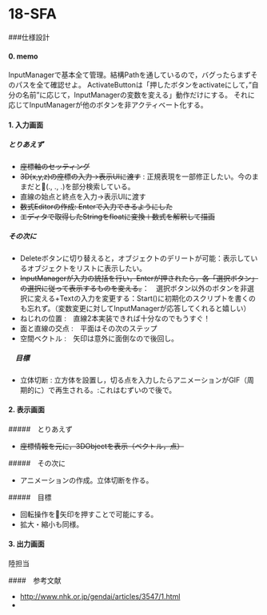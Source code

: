 # 18-SFA

###仕様設計

#### 0. memo
InputManagerで基本全て管理。結構Pathを通しているので，バグったらまずそのパスを全て確認せよ。
ActivateButtonは「押したボタンをactivateにして，”自分の名前”に応じて，InputManagerの変数を変える」動作だけにする。
それに応じてInputManagerが他のボタンを非アクティベート化する。

#### 1. 入力画面
##### とりあえず
- ~~座標軸のセッティング~~
- ~~3D(x,y,z)の座標の入力->表示UIに渡す~~ : 正規表現を一部修正したい。今のままだと(., ., .)を部分検索している。
- 直線の始点と終点を入力->表示UIに渡す
- ~~数式Editorの作成: Enterで入力できるようにした~~
- ~~エディタで取得したStringをfloatに変換＋数式を解釈して描画~~

##### その次に
- Deleteボタンに切り替えると，オブジェクトのデリートが可能：表示しているオブジェクトをリストに表示したい。
- ~~InputManagerが入力の統括を行い，Enterが押されたら，各「選択ボタン」の選択に従って表示するものを変える。~~：　選択ボタン以外のボタンを非選択に変える+Textの入力を変更する：Start()に初期化のスクリプトを書くのも忘れず。（変数変更に対してInputManagerが応答してくれると嬉しい）
- ねじれの位置 :　直線2本実装できれば十分なのでもうすぐ！
- 面と直線の交点 :　平面はその次のステップ　
- 空間ベクトル :　矢印は意外に面倒なので後回し。

##### 　目標
- 立体切断 : 立方体を設置し，切る点を入力したらアニメーションがGIF（周期的に）で再生される。:これはむずいので後で。


#### 2. 表示画面
#####　とりあえず
- ~~座標情報を元に，3DObjectを表示（ベクトル，点）~~

#####　その次に
- アニメーションの作成。立体切断を作る。

#####　目標
- 回転操作を矢印を押すことで可能にする。
- 拡大・縮小も同様。

#### 3. 出力画面
陸担当

####　参考文献
- http://www.nhk.or.jp/gendai/articles/3547/1.html
-
